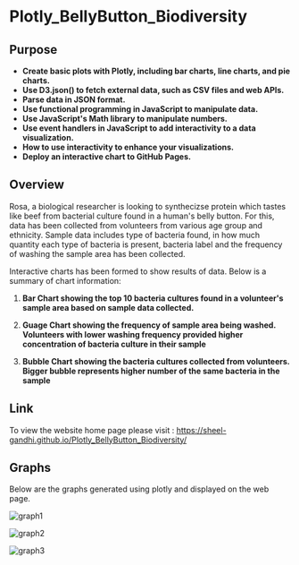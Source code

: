 # Plotly_BellyButton_Biodiversity

## Purpose

* **Create basic plots with Plotly, including bar charts, line charts, and pie charts.**
* **Use D3.json() to fetch external data, such as CSV files and web APIs.**
* **Parse data in JSON format.**
* **Use functional programming in JavaScript to manipulate data.**
* **Use JavaScript's Math library to manipulate numbers.**
* **Use event handlers in JavaScript to add interactivity to a data visualization.**
* **How to use interactivity to enhance your visualizations.**
* **Deploy an interactive chart to GitHub Pages.**

## Overview

Rosa, a biological researcher is looking to synthecizse protein which tastes like beef from bacterial culture found in a human's belly button. For this, data has been collected from volunteers from various age group and ethnicity. Sample data includes type of bacteria found, in how much quantity each type of bacteria is present, bacteria label and the frequency of washing the sample area has been collected. 

Interactive charts has been formed to show results of data. Below is a summary of chart information:

1. **Bar Chart showing the top 10 bacteria cultures found in a volunteer's sample area based on sample data collected.**

2. **Guage Chart showing the frequency of sample area being washed. Volunteers with lower washing frequency provided higher concentration of bacteria culture in their sample**

3. **Bubble Chart showing the bacteria cultures collected from volunteers. Bigger bubble represents higher number of the same bacteria in the sample**

## Link

To view the website home page please visit : https://sheel-gandhi.github.io/Plotly_BellyButton_Biodiversity/

## Graphs

Below are the graphs generated using plotly and displayed on the web page.

![graph1](https://user-images.githubusercontent.com/108366412/217156552-a0f2bde6-e53d-49f7-8112-909adcd5a544.png)

![graph2](https://user-images.githubusercontent.com/108366412/217156569-3641382b-77d1-4f03-bfa3-0825221c6b62.png)

![graph3](https://user-images.githubusercontent.com/108366412/217156585-a50f2bb8-9c33-4b49-8079-f444125b3c3b.png)

